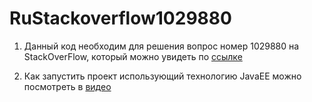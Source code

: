 # RuStackoverflow1029880

1) Данный код необходим для решения вопрос номер 1029880 на StackOverFlow, который можно увидеть по [ссылке](https://ru.stackoverflow.com/questions/1029880/Как-передать-строковую-переменную-в-jsp)


2) Как запустить проект использующий технологию JavaEE можно посмотреть в [видео](https://www.youtube.com/watch?v=9HSl6ZyQbQ0&list=PL786bPIlqEjSoaZjtS5y6hQrUWOzs72Jl&index=4) 